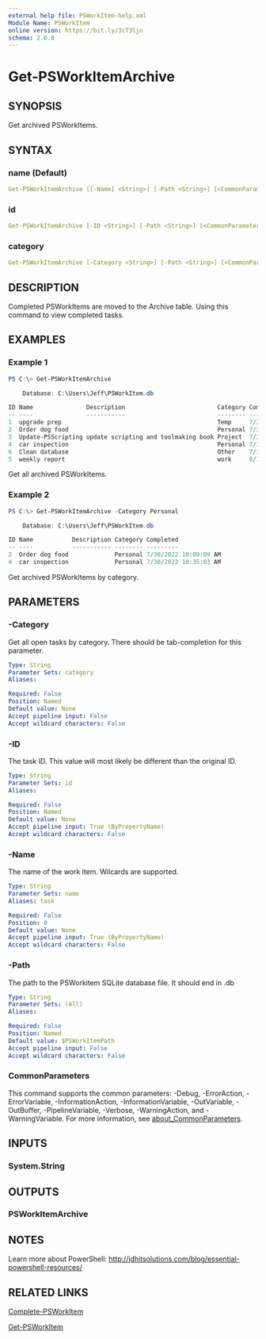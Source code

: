 ```yaml
---
external help file: PSWorkItem-help.xml
Module Name: PSWorkItem
online version: https://bit.ly/3cT3ljn
schema: 2.0.0
---
```


# Get-PSWorkItemArchive

## SYNOPSIS

Get archived PSWorkItems.

## SYNTAX

### name (Default)

```yaml
Get-PSWorkItemArchive [[-Name] <String>] [-Path <String>] [<CommonParameters>]
```

### id

```yaml
Get-PSWorkItemArchive [-ID <String>] [-Path <String>] [<CommonParameters>]
```

### category

```yaml
Get-PSWorkItemArchive [-Category <String>] [-Path <String>] [<CommonParameters>]
```

## DESCRIPTION

Completed PSWorkItems are moved to the Archive table. Using this command to view completed tasks.

## EXAMPLES

### Example 1

```powershell
PS C:\> Get-PSWorkItemArchive

    Database: C:\Users\Jeff\PSWorkItem.db

ID Name               Description                          Category Completed
-- ----               -----------                          -------- ---------
1  upgrade prep                                            Temp     7/29/2022 10:35:42 AM
2  Order dog food                                          Personal 7/30/2022 10:09:09 AM
3  Update-PSScripting update scripting and toolmaking book Project  7/30/2022 10:13:45 AM
4  car inspection                                          Personal 7/30/2022 10:35:03 AM
6  Clean database                                          Other    7/30/2022 10:40:48 AM
5  weekly report                                           work     8/1/2022 8:30:00 AM
```

Get all archived PSWorkItems.

### Example 2

```powershell
PS C:\> Get-PSWorkItemArchive -Category Personal

    Database: C:\Users\Jeff\PSWorkItem.db

ID Name           Description Category Completed
-- ----           ----------- -------- ---------
2  Order dog food             Personal 7/30/2022 10:09:09 AM
4  car inspection             Personal 7/30/2022 10:35:03 AM
```

Get archived PSWorkItems by category.

## PARAMETERS

### -Category

Get all open tasks by category. There should be tab-completion for this parameter.

```yaml
Type: String
Parameter Sets: category
Aliases:

Required: False
Position: Named
Default value: None
Accept pipeline input: False
Accept wildcard characters: False
```

### -ID

The task ID. This value will most likely be different than the original ID.

```yaml
Type: String
Parameter Sets: id
Aliases:

Required: False
Position: Named
Default value: None
Accept pipeline input: True (ByPropertyName)
Accept wildcard characters: False
```

### -Name

The name of the work item.
Wilcards are supported.

```yaml
Type: String
Parameter Sets: name
Aliases: task

Required: False
Position: 0
Default value: None
Accept pipeline input: True (ByPropertyName)
Accept wildcard characters: False
```

### -Path

The path to the PSWorkitem SQLite database file.
It should end in .db

```yaml
Type: String
Parameter Sets: (All)
Aliases:

Required: False
Position: Named
Default value: $PSWorkItemPath
Accept pipeline input: False
Accept wildcard characters: False
```

### CommonParameters

This command supports the common parameters: -Debug, -ErrorAction, -ErrorVariable, -InformationAction, -InformationVariable, -OutVariable, -OutBuffer, -PipelineVariable, -Verbose, -WarningAction, and -WarningVariable. For more information, see [about_CommonParameters](http://go.microsoft.com/fwlink/?LinkID=113216).

## INPUTS

### System.String

## OUTPUTS

### PSWorkItemArchive

## NOTES

Learn more about PowerShell: http://jdhitsolutions.com/blog/essential-powershell-resources/

## RELATED LINKS

[Complete-PSWorkItem](Complete-PSWorkItem.md)

[Get-PSWorkItem](Get-PSWorkItem.md)
